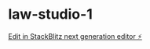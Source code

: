 # law-studio-1

[Edit in StackBlitz next generation editor ⚡️](https://stackblitz.com/~/github.com/KevinOlaf/law-studio-1)